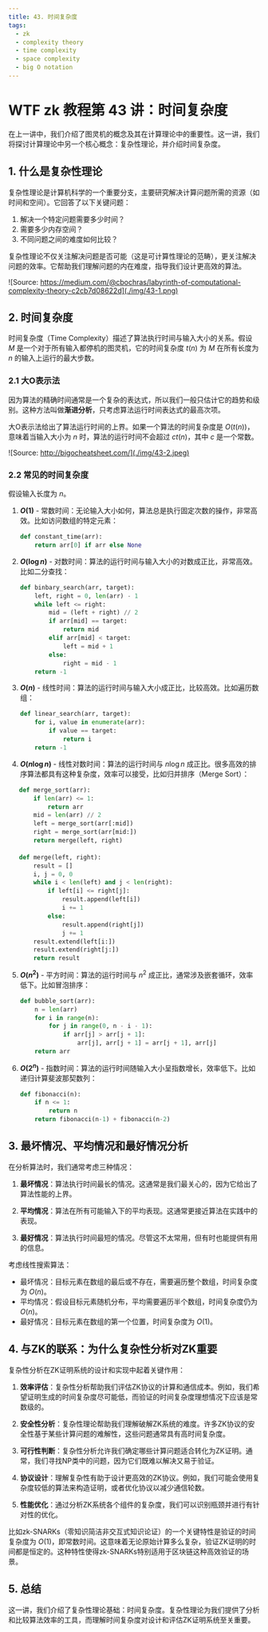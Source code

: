 ```yaml
---
title: 43. 时间复杂度
tags:
  - zk
  - complexity theory
  - time complexity
  - space complexity
  - big O notation
---
```


# WTF zk 教程第 43 讲：时间复杂度

在上一讲中，我们介绍了图灵机的概念及其在计算理论中的重要性。这一讲，我们将探讨计算理论中另一个核心概念：复杂性理论，并介绍时间复杂度。

## 1. 什么是复杂性理论

复杂性理论是计算机科学的一个重要分支，主要研究解决计算问题所需的资源（如时间和空间）。它回答了以下关键问题：

1. 解决一个特定问题需要多少时间？
2. 需要多少内存空间？
3. 不同问题之间的难度如何比较？

复杂性理论不仅关注解决问题是否可能（这是可计算性理论的范畴），更关注解决问题的效率。它帮助我们理解问题的内在难度，指导我们设计更高效的算法。

![Source: https://medium.com/@cbochras/labyrinth-of-computational-complexity-theory-c2cb7d08622d](./img/43-1.png)

## 2. 时间复杂度

时间复杂度（Time Complexity）描述了算法执行时间与输入大小的关系。假设 $M$ 是一个对于所有输入都停机的图灵机，它的时间复杂度 $t(n)$ 为 $M$ 在所有长度为 $n$ 的输入上运行的最大步数。

### 2.1 大O表示法

因为算法的精确时间通常是一个复杂的表达式，所以我们一般只估计它的趋势和级别。这种方法叫做**渐进分析**，只考虑算法运行时间表达式的最高次项。

大O表示法给出了算法运行时间的上界。如果一个算法的时间复杂度是 $O(t(n))$，意味着当输入大小为 $n$ 时，算法的运行时间不会超过 $ct(n)$，其中 $c$ 是一个常数。

![Source: http://bigocheatsheet.com/](./img/43-2.jpeg)

### 2.2 常见的时间复杂度

假设输入长度为 $n$。

1. **$O(1)$** - 常数时间：无论输入大小如何，算法总是执行固定次数的操作，非常高效。比如访问数组的特定元素：

   ```python
   def constant_time(arr):
       return arr[0] if arr else None
   ```

2. **$O(\log{n})$** - 对数时间：算法的运行时间与输入大小的对数成正比，非常高效。比如二分查找：

   ```python
   def binbary_search(arr, target):
       left, right = 0, len(arr) - 1
       while left <= right:
           mid = (left + right) // 2
           if arr[mid] == target:
               return mid
           elif arr[mid] < target:
               left = mid + 1
           else:
               right = mid - 1
       return -1
   ```

3. **$O(n)$** - 线性时间：算法的运行时间与输入大小成正比，比较高效。比如遍历数组：

   ```python
   def linear_search(arr, target):
       for i, value in enumerate(arr):
           if value == target:
               return i
       return -1
   ```

4. **$O(n \log{n})$** - 线性对数时间：算法的运行时间与 $n\log{n}$ 成正比。很多高效的排序算法都具有这种复杂度，效率可以接受，比如归并排序（Merge Sort）：

```python
   def merge_sort(arr):
       if len(arr) <= 1:
           return arr
       mid = len(arr) // 2
       left = merge_sort(arr[:mid])
       right = merge_sort(arr[mid:])
       return merge(left, right)

   def merge(left, right):
       result = []
       i, j = 0, 0
       while i < len(left) and j < len(right):
           if left[i] <= right[j]:
               result.append(left[i])
               i += 1
           else:
               result.append(right[j])
               j += 1
       result.extend(left[i:])
       result.extend(right[j:])
       return result
   ```

5. **$O(n^2)$** - 平方时间：算法的运行时间与 $n^2$ 成正比，通常涉及嵌套循环，效率低下。比如冒泡排序：

   ```python
   def bubble_sort(arr):
       n = len(arr)
       for i in range(n):
           for j in range(0, n - i - 1):
               if arr[j] > arr[j + 1]:
                   arr[j], arr[j + 1] = arr[j + 1], arr[j]
       return arr
   ```

6. **$O(2^n)$** - 指数时间：算法的运行时间随输入大小呈指数增长，效率低下。比如递归计算斐波那契数列：

   ```python
   def fibonacci(n):
       if n <= 1:
           return n
       return fibonacci(n-1) + fibonacci(n-2)
   ```

## 3. 最坏情况、平均情况和最好情况分析

在分析算法时，我们通常考虑三种情况：

1. **最坏情况**：算法执行时间最长的情况。这通常是我们最关心的，因为它给出了算法性能的上界。

2. **平均情况**：算法在所有可能输入下的平均表现。这通常更接近算法在实践中的表现。

3. **最好情况**：算法执行时间最短的情况。尽管这不太常用，但有时也能提供有用的信息。

考虑线性搜索算法：

- 最坏情况：目标元素在数组的最后或不存在，需要遍历整个数组，时间复杂度为 $O(n)$。
- 平均情况：假设目标元素随机分布，平均需要遍历半个数组，时间复杂度仍为 $O(n)$。
- 最好情况：目标元素在数组的第一个位置，时间复杂度为 $O(1)$。

## 4. 与ZK的联系：为什么复杂性分析对ZK重要

复杂性分析在ZK证明系统的设计和实现中起着关键作用：

1. **效率评估**：复杂性分析帮助我们评估ZK协议的计算和通信成本。例如，我们希望证明生成的时间复杂度尽可能低，而验证的时间复杂度理想情况下应该是常数级的。

2. **安全性分析**：复杂性理论帮助我们理解破解ZK系统的难度。许多ZK协议的安全性基于某些计算问题的难解性，这些问题通常具有高时间复杂度。

3. **可行性判断**：复杂性分析允许我们确定哪些计算问题适合转化为ZK证明。通常，我们寻找NP类中的问题，因为它们既难以解决又易于验证。

4. **协议设计**：理解复杂性有助于设计更高效的ZK协议。例如，我们可能会使用复杂度较低的算法来构造证明，或者优化协议以减少通信轮数。

5. **性能优化**：通过分析ZK系统各个组件的复杂度，我们可以识别瓶颈并进行有针对性的优化。

比如zk-SNARKs（零知识简洁非交互式知识论证）的一个关键特性是验证的时间复杂度为 $O(1)$，即常数时间。这意味着无论原始计算多么复杂，验证ZK证明的时间都是恒定的。这种特性使得zk-SNARKs特别适用于区块链这种高效验证的场景。

## 5. 总结

这一讲，我们介绍了复杂性理论基础：时间复杂度。复杂性理论为我们提供了分析和比较算法效率的工具，而理解时间复杂度对设计和评估ZK证明系统至关重要。